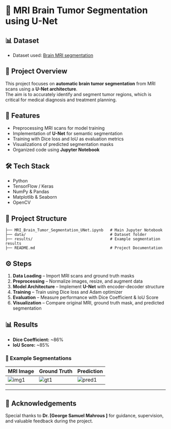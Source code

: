 # 🧠 MRI Brain Tumor Segmentation using U-Net

## 📊 Dataset
- Dataset used: [Brain MRI segmentation](https://www.kaggle.com/datasets/mateuszbuda/lgg-mri-segmentation)

## 📌 Project Overview
This project focuses on **automatic brain tumor segmentation** from MRI scans using a **U-Net architecture**.  
The aim is to accurately identify and segment tumor regions, which is critical for medical diagnosis and treatment planning.

## 🚀 Features
- Preprocessing MRI scans for model training  
- Implementation of **U-Net** for semantic segmentation  
- Training with Dice loss and IoU as evaluation metrics  
- Visualizations of predicted segmentation masks  
- Organized code using **Jupyter Notebook**  

## 🛠️ Tech Stack
- Python  
- TensorFlow / Keras  
- NumPy & Pandas  
- Matplotlib & Seaborn  
- OpenCV  

## 📂 Project Structure
```
├── MRI_Brain_Tumor_Segmentation_UNet.ipynb   # Main Jupyter Notebook
├── data/                                     # Dataset folder
├── results/                                  # Example segmentation results
├── README.md                                 # Project Documentation
```

## ⚙️ Steps
1. **Data Loading** – Import MRI scans and ground truth masks  
2. **Preprocessing** – Normalize images, resize, and augment data  
3. **Model Architecture** – Implement **U-Net** with encoder-decoder structure  
4. **Training** – Train using Dice loss and Adam optimizer  
5. **Evaluation** – Measure performance with Dice Coefficient & IoU Score  
6. **Visualization** – Compare original MRI, ground truth mask, and predicted segmentation  

## 📊 Results
- **Dice Coefficient:** ~86%  
- **IoU Score:** ~85%  

### 🔹 Example Segmentations

| MRI Image | Ground Truth | Prediction |
|-----------|--------------|------------|
| ![img1](results/mri.png) | ![gt1](results/gt.png) | ![pred1](results/pred.png) |

---

## 🙏 Acknowledgements
Special thanks to **Dr. [George Samuel Mahrous
]** for guidance, supervision, and valuable feedback during the project.
